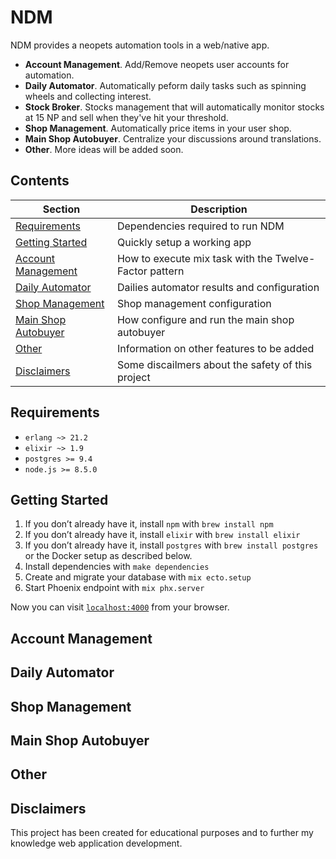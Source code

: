 # NDM

NDM provides a neopets automation tools in a web/native app.

- **Account Management**. Add/Remove neopets user accounts for automation.
- **Daily Automator**. Automatically peform daily tasks such as spinning wheels and collecting interest.
- **Stock Broker**. Stocks management that will automatically monitor stocks at 15 NP and sell when they've hit your threshold.
- **Shop Management**. Automatically price items in your user shop.
- **Main Shop Autobuyer**. Centralize your discussions around translations.
- **Other**. More ideas will be added soon.

## Contents

| Section                                             | Description                                                          |
| --------------------------------------------------- | -------------------------------------------------------------------- |
| [Requirements](#-requirements)                   | Dependencies required to run NDM                                     |
| [Getting Started](#-getting-started)             | Quickly setup a working app                                          |
| [Account Management](#-account-management)       | How to execute mix task with the Twelve-Factor pattern               |
| [Daily Automator](#-daily-automator)             | Dailies automator results and configuration                          |
| [Shop Management](#-shop-management)             | Shop management configuration                                        |
| [Main Shop Autobuyer](#-main-shop-autobuyer)     | How configure and run the main shop autobuyer                        |
| [Other](#-other)                                 | Information on other features to be added                            |
| [Disclaimers](#-disclaimers)                     | Some discailmers about the safety of this project                    |

## Requirements

- `erlang ~> 21.2`
- `elixir ~> 1.9`
- `postgres >= 9.4`
- `node.js >= 8.5.0`

## Getting Started

1. If you don’t already have it, install `npm` with `brew install npm`
2. If you don’t already have it, install `elixir` with `brew install elixir`
3. If you don’t already have it, install `postgres` with `brew install postgres` or the Docker setup as described below.
4. Install dependencies with `make dependencies`
5. Create and migrate your database with `mix ecto.setup`
6. Start Phoenix endpoint with `mix phx.server`

Now you can visit [`localhost:4000`](http://localhost:4000) from your browser.

## Account Management

## Daily Automator

## Shop Management

## Main Shop Autobuyer

## Other

## Disclaimers
This project has been created for educational purposes and to further my knowledge web application development.